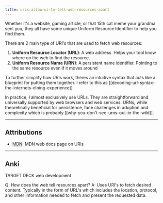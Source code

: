 ```yaml
---
title: uris-allow-us-to-tell-web-resources-apart
---
```

Whether it's a website, gaming article, or that 15th cat meme your grandma sent you, they all have some unique Uniform Resource Identifier to help you find them.

There are 2 main type of URI's that are used to fetch web resources:
1. **Uniform Resource Locator (URL)**: A web address. Helps your tool know where on the web to find the resource.
2. **Uniform Resource Name (URN)**: A persistent name identifier. Pointing to the same resource even if it moves around

To further simplify how URIs work, theres an intuitive syntax that acts like a blueprint for putting them together. I refer to this as [[decoding-url-syntax-the-internets-dining-experience]]

In practice, I almost exclusively use URLs. They are straightforward and universally supported by web browsers and web services. URNs, while theoretically beneficial for persistence, face challenges in adoption and complexity which is probably [[why-you-don't-see-urns-out-in-the-wild]]. 

---
## Attributions
- [MDN](https://developer.mozilla.org/en-US/docs/Glossary/URI): MDN web docs page on URIs

---
## Anki

TARGET DECK
web development

Q: How does the web tell resources apart?
A: Uses URI's to fetch desired content. Typically in the form of URL's which includes the location, protocol, and other information needed to fetch and present the requested data.
<!--ID: 1699420590249-->
